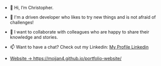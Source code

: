 - 👋 Hi, I’m Christopher. 

- 👀 I'm a driven developer who likes to try new things and is not afraid of challenges!

- 💞️ I want to collaborate with colleagues who are happy to share their knowledge and stories.

- 📫 Want to have a chat? Check out my Linkedin: <a href="https://www.linkedin.com/in/christopher-lundqvist-8741b2aa/">My Profile Linkedin
  
- Website -> https://mojjan4.github.io/portfolio-website/


<!---
Mojjan4/Mojjan4 is a ✨ special ✨ repository because its `README.md` (this file) appears on your GitHub profile.
You can click the Preview link to take a look at your changes.
--->
